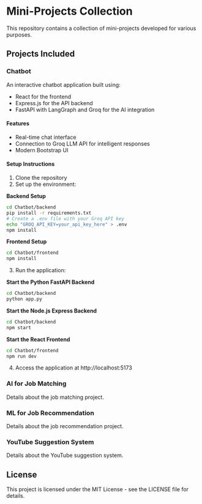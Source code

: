 # Mini-Projects Collection

This repository contains a collection of mini-projects developed for various purposes.

## Projects Included

### Chatbot

An interactive chatbot application built using:

- React for the frontend
- Express.js for the API backend
- FastAPI with LangGraph and Groq for the AI integration

#### Features

- Real-time chat interface
- Connection to Groq LLM API for intelligent responses
- Modern Bootstrap UI

#### Setup Instructions

1. Clone the repository
2. Set up the environment:

**Backend Setup**

```bash
cd Chatbot/backend
pip install -r requirements.txt
# Create a .env file with your Groq API key
echo "GROQ_API_KEY=your_api_key_here" > .env
npm install
```

**Frontend Setup**

```bash
cd Chatbot/frontend
npm install
```

3. Run the application:

**Start the Python FastAPI Backend**

```bash
cd Chatbot/backend
python app.py
```

**Start the Node.js Express Backend**

```bash
cd Chatbot/backend
npm start
```

**Start the React Frontend**

```bash
cd Chatbot/frontend
npm run dev
```

4. Access the application at http://localhost:5173

### AI for Job Matching

Details about the job matching project.

### ML for Job Recommendation

Details about the job recommendation project.

### YouTube Suggestion System

Details about the YouTube suggestion system.

## License

This project is licensed under the MIT License - see the LICENSE file for details.
